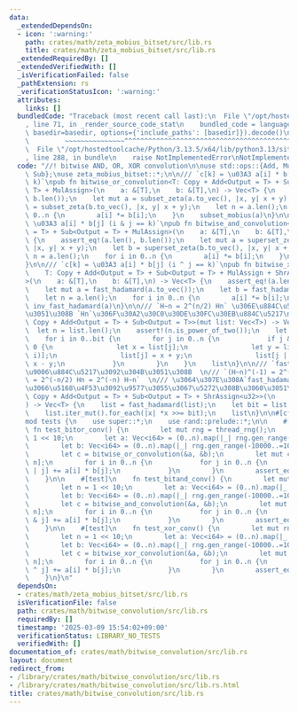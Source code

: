 ```yaml
---
data:
  _extendedDependsOn:
  - icon: ':warning:'
    path: crates/math/zeta_mobius_bitset/src/lib.rs
    title: crates/math/zeta_mobius_bitset/src/lib.rs
  _extendedRequiredBy: []
  _extendedVerifiedWith: []
  _isVerificationFailed: false
  _pathExtension: rs
  _verificationStatusIcon: ':warning:'
  attributes:
    links: []
  bundledCode: "Traceback (most recent call last):\n  File \"/opt/hostedtoolcache/Python/3.13.5/x64/lib/python3.13/site-packages/onlinejudge_verify/documentation/build.py\"\
    , line 71, in _render_source_code_stat\n    bundled_code = language.bundle(stat.path,\
    \ basedir=basedir, options={'include_paths': [basedir]}).decode()\n          \
    \         ~~~~~~~~~~~~~~~^^^^^^^^^^^^^^^^^^^^^^^^^^^^^^^^^^^^^^^^^^^^^^^^^^^^^^^^^^^^^^^^^^\n\
    \  File \"/opt/hostedtoolcache/Python/3.13.5/x64/lib/python3.13/site-packages/onlinejudge_verify/languages/rust.py\"\
    , line 288, in bundle\n    raise NotImplementedError\nNotImplementedError\n"
  code: "//! bitwise AND, OR, XOR convolution\n\nuse std::ops::{Add, MulAssign, ShrAssign,\
    \ Sub};\nuse zeta_mobius_bitset::*;\n\n/// `c[k] = \u03A3 a[i] * b[j] (i | j ==\
    \ k)`\npub fn bitwise_or_convolution<T: Copy + Add<Output = T> + Sub<Output =\
    \ T> + MulAssign>(\n    a: &[T],\n    b: &[T],\n) -> Vec<T> {\n    assert_eq!(a.len(),\
    \ b.len());\n    let mut a = subset_zeta(a.to_vec(), |x, y| x + y);\n    let b\
    \ = subset_zeta(b.to_vec(), |x, y| x + y);\n    let n = a.len();\n    for i in\
    \ 0..n {\n        a[i] *= b[i];\n    }\n    subset_mobius(a)\n}\n\n/// `c[k] =\
    \ \u03A3 a[i] * b[j] (i & j == k)`\npub fn bitwise_and_convolution<T: Copy + Add<Output\
    \ = T> + Sub<Output = T> + MulAssign>(\n    a: &[T],\n    b: &[T],\n) -> Vec<T>\
    \ {\n    assert_eq!(a.len(), b.len());\n    let mut a = superset_zeta(a.to_vec(),\
    \ |x, y| x + y);\n    let b = superset_zeta(b.to_vec(), |x, y| x + y);\n    let\
    \ n = a.len();\n    for i in 0..n {\n        a[i] *= b[i];\n    }\n    superset_mobius(a)\n\
    }\n\n/// `c[k] = \u03A3 a[i] * b[j] (i ^ j == k)`\npub fn bitwise_xor_convolution<\n\
    \    T: Copy + Add<Output = T> + Sub<Output = T> + MulAssign + ShrAssign<u32>,\n\
    >(\n    a: &[T],\n    b: &[T],\n) -> Vec<T> {\n    assert_eq!(a.len(), b.len());\n\
    \    let mut a = fast_hadamard(a.to_vec());\n    let b = fast_hadamard(b.to_vec());\n\
    \    let n = a.len();\n    for i in 0..n {\n        a[i] *= b[i];\n    }\n   \
    \ inv_fast_hadamard(a)\n}\n\n/// `H~n = 2^(n/2) Hn` \u306E\u884C\u5217\u3092\u304B\
    \u3051\u308B `Hn`\u306F\u30A2\u30C0\u30DE\u30FC\u30EB\u884C\u5217\npub fn fast_hadamard<T:\
    \ Copy + Add<Output = T> + Sub<Output = T>>(mut list: Vec<T>) -> Vec<T> {\n  \
    \  let n = list.len();\n    assert!(n.is_power_of_two());\n    let bit = n.trailing_zeros();\n\
    \    for i in 0..bit {\n        for j in 0..n {\n            if j & (1 << i) ==\
    \ 0 {\n                let x = list[j];\n                let y = list[j | (1 <<\
    \ i)];\n                list[j] = x + y;\n                list[j | (1 << i)] =\
    \ x - y;\n            }\n        }\n    }\n    list\n}\n\n/// `fast_hadamard`\u306E\
    \u9006\u884C\u5217\u3092\u304B\u3051\u308B  \n/// `(H~n)^(-1) = 2^(-n/2) Hn^(-1)\
    \ = 2^(-n/2) Hn = 2^(-n) H~n`  \n/// \u3064\u307E\u308A`fast_hadamard`\u3092\u3057\
    \u3066\u5168\u4F53\u3092\u9577\u3055\u3067\u5272\u308B\u3060\u3051\npub fn inv_fast_hadamard<T:\
    \ Copy + Add<Output = T> + Sub<Output = T> + ShrAssign<u32>>(\n    mut list: Vec<T>,\n\
    ) -> Vec<T> {\n    list = fast_hadamard(list);\n    let bit = list.len().trailing_zeros();\n\
    \    list.iter_mut().for_each(|x| *x >>= bit);\n    list\n}\n\n#[cfg(test)]\n\
    mod tests {\n    use super::*;\n    use rand::prelude::*;\n\n    #[test]\n   \
    \ fn test_bitor_conv() {\n        let mut rng = thread_rng();\n        let n =\
    \ 1 << 10;\n        let a: Vec<i64> = (0..n).map(|_| rng.gen_range(-10000..=10000)).collect();\n\
    \        let b: Vec<i64> = (0..n).map(|_| rng.gen_range(-10000..=10000)).collect();\n\
    \        let c = bitwise_or_convolution(&a, &b);\n        let mut c_naive = vec![0;\
    \ n];\n        for i in 0..n {\n            for j in 0..n {\n                c_naive[i\
    \ | j] += a[i] * b[j];\n            }\n        }\n        assert_eq!(c, c_naive);\n\
    \    }\n\n    #[test]\n    fn test_bitand_conv() {\n        let mut rng = thread_rng();\n\
    \        let n = 1 << 10;\n        let a: Vec<i64> = (0..n).map(|_| rng.gen_range(-10000..=10000)).collect();\n\
    \        let b: Vec<i64> = (0..n).map(|_| rng.gen_range(-10000..=10000)).collect();\n\
    \        let c = bitwise_and_convolution(&a, &b);\n        let mut c_naive = vec![0;\
    \ n];\n        for i in 0..n {\n            for j in 0..n {\n                c_naive[i\
    \ & j] += a[i] * b[j];\n            }\n        }\n        assert_eq!(c, c_naive);\n\
    \    }\n\n    #[test]\n    fn test_xor_conv() {\n        let mut rng = thread_rng();\n\
    \        let n = 1 << 10;\n        let a: Vec<i64> = (0..n).map(|_| rng.gen_range(-10000..=10000)).collect();\n\
    \        let b: Vec<i64> = (0..n).map(|_| rng.gen_range(-10000..=10000)).collect();\n\
    \        let c = bitwise_xor_convolution(&a, &b);\n        let mut c_naive = vec![0;\
    \ n];\n        for i in 0..n {\n            for j in 0..n {\n                c_naive[i\
    \ ^ j] += a[i] * b[j];\n            }\n        }\n        assert_eq!(c, c_naive);\n\
    \    }\n}\n"
  dependsOn:
  - crates/math/zeta_mobius_bitset/src/lib.rs
  isVerificationFile: false
  path: crates/math/bitwise_convolution/src/lib.rs
  requiredBy: []
  timestamp: '2025-03-09 15:54:02+09:00'
  verificationStatus: LIBRARY_NO_TESTS
  verifiedWith: []
documentation_of: crates/math/bitwise_convolution/src/lib.rs
layout: document
redirect_from:
- /library/crates/math/bitwise_convolution/src/lib.rs
- /library/crates/math/bitwise_convolution/src/lib.rs.html
title: crates/math/bitwise_convolution/src/lib.rs
---
```

